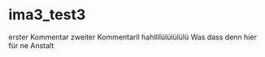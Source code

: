 # ima3_test3

erster Kommentar
zweiter Kommentarll
hahllllülülülülü
Was dass denn hier für ne Anstalt
